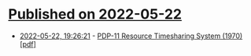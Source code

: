 # [Published on 2022-05-22](index.md)

* [2022-05-22, 19:26:21](https://news.ycombinator.com/item?id=31471786) - [PDP-11 Resource Timesharing System (1970) [pdf]](http://s3data.computerhistory.org/brochures/digital.pdp-11.1970.102646128.pdf)

